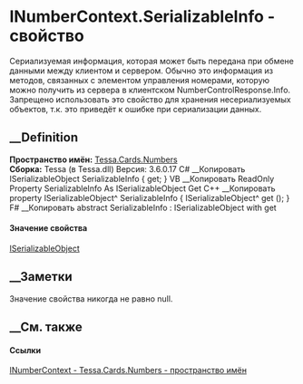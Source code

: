 # INumberContext.SerializableInfo - свойство
Сериализуемая информация, которая может быть передана при обмене данными между
клиентом и сервером. Обычно это информация из методов, связанных с элементом
управления номерами, которую можно получить из сервера в клиентском
NumberControlResponse.Info. Запрещено использовать это свойство для хранения
несериализуемых объектов, т.к. это приведёт к ошибке при сериализации данных.
## __Definition
 **Пространство имён:** [Tessa.Cards.Numbers](N_Tessa_Cards_Numbers.htm)  
 **Сборка:** Tessa (в Tessa.dll) Версия: 3.6.0.17
C# __Копировать
    ISerializableObject SerializableInfo { get; }
VB __Копировать
     ReadOnly Property SerializableInfo As ISerializableObject
    	Get
C++ __Копировать
    property ISerializableObject^ SerializableInfo {
    	ISerializableObject^ get ();
    }
F# __Копировать
     abstract SerializableInfo : ISerializableObject with get
#### Значение свойства
[ISerializableObject](T_Tessa_Platform_Storage_ISerializableObject.htm)
##  __Заметки
Значение свойства никогда не равно null.
## __См. также
#### Ссылки
[INumberContext - ](T_Tessa_Cards_Numbers_INumberContext.htm)
[Tessa.Cards.Numbers - пространство имён](N_Tessa_Cards_Numbers.htm)
